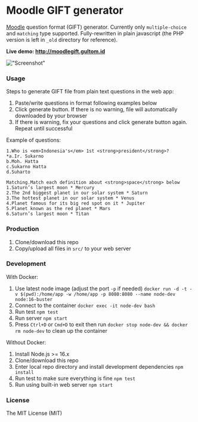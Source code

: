 # Moodle GIFT generator

[Moodle](https://moodle.org/) question format (GIFT) generator. Currently only `multiple-choice` and `matching` type supported. Fully-rewritten in plain javascript (the PHP version is left in `_old` directory for reference).

**Live demo: http://moodlegift.gultom.id**

!["Screenshot"](screenshot.png)

### Usage

Steps to generate GIFT file from plain text questions in the web app:

1. Paste/write questions in format following examples below
1. Click generate button. If there is no warning, file will automatically downloaded by your browser
1. If there is warning, fix your questions and click generate button again. Repeat until successful

Example of questions:

```
1.Who is <em>Indonesia's</em> 1st <strong>president</strong>?
*a.Ir. Sukarno
b.Moh. Hatta
c.Sukarno Hatta
d.Suharto

Matching.Match each definition about <strong>space</strong> below
1.Saturn’s largest moon * Mercury
2.The 2nd biggest planet in our solar system * Saturn
3.The hottest planet in our solar system * Venus
4.Planet famous for its big red spot on it * Jupiter
5.Planet known as the red planet * Mars
6.Saturn’s largest moon * Titan
```
### Production

1. Clone/download this repo
1. Copy/upload all files in `src/` to your web server

### Development 

With Docker:

1. Use latest node image (adjust the port `-p` if needed) `docker run -d -t -v $(pwd):/home/app -w /home/app -p 8080:8080 --name node-dev node:16-buster`
1. Connect to the container `docker exec -it node-dev bash`
1. Run test `npm test`
1. Run server `npm start`
1. Press `Ctrl+D` or `Cmd+D` to exit then run `docker stop node-dev && docker rm node-dev` to clean up the container

Without Docker:

1. Install Node.js >= 16.x 
1. Clone/download this repo
1. Enter local repo directory and install development dependencies `npm install`
1. Run test to make sure everything is fine `npm test`
1. Run using built-in web server `npm start`

### License

The MIT License (MIT)
